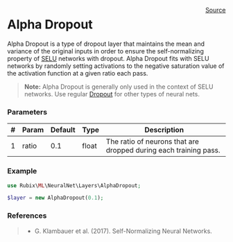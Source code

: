 <span style="float:right;"><a href="https://github.com/RubixML/RubixML/blob/master/src/NeuralNet/Layers/AlphaDropout.php">Source</a></span>

# Alpha Dropout
Alpha Dropout is a type of dropout layer that maintains the mean and variance of the original inputs in order to ensure the self-normalizing property of [SELU](../activation-functions/selu.md) networks with dropout. Alpha Dropout fits with SELU networks by randomly setting activations to the negative saturation value of the activation function at a given ratio each pass.

> **Note:** Alpha Dropout is generally only used in the context of SELU networks. Use regular [Dropout](dropout.md) for other types of neural nets.

### Parameters
| # | Param | Default | Type | Description |
|---|---|---|---|---|
| 1 | ratio | 0.1 | float | The ratio of neurons that are dropped during each training pass. |

### Example
```php
use Rubix\ML\NeuralNet\Layers\AlphaDropout;

$layer = new AlphaDropout(0.1);
```

### References
>- G. Klambauer et al. (2017). Self-Normalizing Neural Networks.